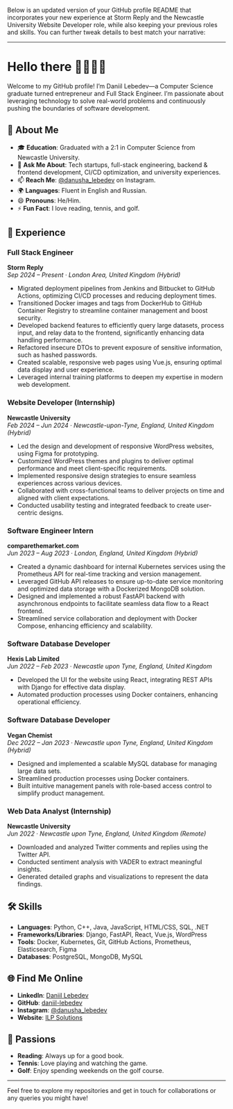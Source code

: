 Below is an updated version of your GitHub profile README that incorporates your new experience at Storm Reply and the Newcastle University Website Developer role, while also keeping your previous roles and skills. You can further tweak details to best match your narrative:

---

# Hello there 👋👨🏻‍💻

Welcome to my GitHub profile! I’m Daniil Lebedev—a Computer Science graduate turned entrepreneur and Full Stack Engineer. I’m passionate about leveraging technology to solve real-world problems and continuously pushing the boundaries of software development.

## 🚀 About Me

- 🎓 **Education**: Graduated with a 2:1 in Computer Science from Newcastle University.
- 💬 **Ask Me About**: Tech startups, full-stack engineering, backend & frontend development, CI/CD optimization, and university experiences.
- 📫 **Reach Me**: [@danusha_lebedev](https://www.instagram.com/danusha_lebedev) on Instagram.
- 🌍 **Languages**: Fluent in English and Russian.
- 😄 **Pronouns**: He/Him.
- ⚡ **Fun Fact**: I love reading, tennis, and golf.

## 💼 Experience

### Full Stack Engineer  
**Storm Reply**  
*Sep 2024 – Present · London Area, United Kingdom (Hybrid)*

- Migrated deployment pipelines from Jenkins and Bitbucket to GitHub Actions, optimizing CI/CD processes and reducing deployment times.
- Transitioned Docker images and tags from DockerHub to GitHub Container Registry to streamline container management and boost security.
- Developed backend features to efficiently query large datasets, process input, and relay data to the frontend, significantly enhancing data handling performance.
- Refactored insecure DTOs to prevent exposure of sensitive information, such as hashed passwords.
- Created scalable, responsive web pages using Vue.js, ensuring optimal data display and user experience.
- Leveraged internal training platforms to deepen my expertise in modern web development.

### Website Developer (Internship)  
**Newcastle University**  
*Feb 2024 – Jun 2024 · Newcastle-upon-Tyne, England, United Kingdom (Hybrid)*

- Led the design and development of responsive WordPress websites, using Figma for prototyping.
- Customized WordPress themes and plugins to deliver optimal performance and meet client-specific requirements.
- Implemented responsive design strategies to ensure seamless experiences across various devices.
- Collaborated with cross-functional teams to deliver projects on time and aligned with client expectations.
- Conducted usability testing and integrated feedback to create user-centric designs.

### Software Engineer Intern  
**comparethemarket.com**  
*Jun 2023 – Aug 2023 · London, England, United Kingdom (Hybrid)*

- Created a dynamic dashboard for internal Kubernetes services using the Prometheus API for real-time tracking and version management.
- Leveraged GitHub API releases to ensure up-to-date service monitoring and optimized data storage with a Dockerized MongoDB solution.
- Designed and implemented a robust FastAPI backend with asynchronous endpoints to facilitate seamless data flow to a React frontend.
- Streamlined service collaboration and deployment with Docker Compose, enhancing efficiency and scalability.

### Software Database Developer  
**Hexis Lab Limited**  
*Jun 2022 – Feb 2023 · Newcastle upon Tyne, England, United Kingdom*

- Developed the UI for the website using React, integrating REST APIs with Django for effective data display.
- Automated production processes using Docker containers, enhancing operational efficiency.

### Software Database Developer  
**Vegan Chemist**  
*Dec 2022 – Jan 2023 · Newcastle upon Tyne, England, United Kingdom (Hybrid)*

- Designed and implemented a scalable MySQL database for managing large data sets.
- Streamlined production processes using Docker containers.
- Built intuitive management panels with role-based access control to simplify product management.

### Web Data Analyst (Internship)  
**Newcastle University**  
*Jun 2022 · Newcastle upon Tyne, England, United Kingdom (Remote)*

- Downloaded and analyzed Twitter comments and replies using the Twitter API.
- Conducted sentiment analysis with VADER to extract meaningful insights.
- Generated detailed graphs and visualizations to represent the data findings.

## 🛠 Skills

- **Languages**: Python, C++, Java, JavaScript, HTML/CSS, SQL, .NET
- **Frameworks/Libraries**: Django, FastAPI, React, Vue.js, WordPress
- **Tools**: Docker, Kubernetes, Git, GitHub Actions, Prometheus, Elasticsearch, Figma
- **Databases**: PostgreSQL, MongoDB, MySQL

## 🌐 Find Me Online

- **LinkedIn**: [Daniil Lebedev](https://www.linkedin.com/in/daniil-lebedev-ivanovich/)
- **GitHub**: [daniil-lebedev](https://github.com/daniil-lebedev)
- **Instagram**: [@danusha_lebedev](https://www.instagram.com/danusha_lebedev)
- **Website**: [ILP Solutions](https://ilp-solutions.co.uk)

## 🎨 Passions

- **Reading**: Always up for a good book.
- **Tennis**: Love playing and watching the game.
- **Golf**: Enjoy spending weekends on the golf course.

---

Feel free to explore my repositories and get in touch for collaborations or any queries you might have!
